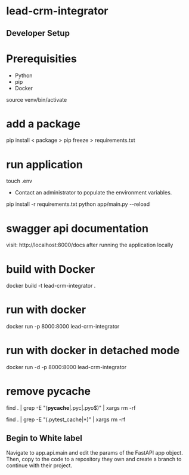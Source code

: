 # lead-crm-integrator

## Developer Setup
# Prerequisities
- Python
- pip
- Docker

source venv/bin/activate

# add a package
pip install < package >
pip freeze > requirements.txt
 
# run application
touch .env

- Contact an administrator to populate the environment variables.

pip install -r requirements.txt
python app/main.py --reload

# swagger api documentation
visit: http://localhost:8000/docs after running the application locally

# build with Docker
docker build -t lead-crm-integrator .

# run with docker
docker run -p 8000:8000 lead-crm-integrator

# run with docker in detached mode
docker run -d -p 8000:8000 lead-crm-integrator

# remove pycache
find . | grep -E "(__pycache__|\.pyc|\.pyo$)" | xargs rm -rf

find . | grep -E "(.pytest_cache|\*)" | xargs rm -rf

## Begin to White label
Navigate to app.api.main and edit the params of the
FastAPI app object. Then, copy to the code to a repository they own and create a branch to continue
with their project.